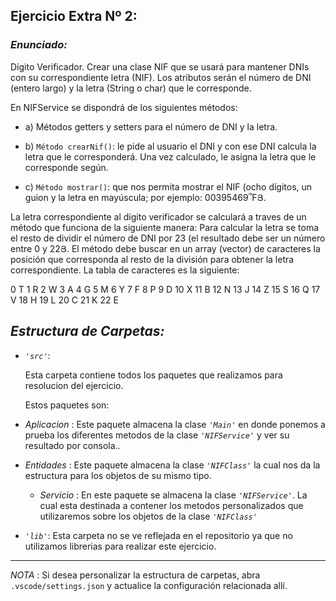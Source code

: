 ## Ejercicio Extra Nº 2:

### *Enunciado:*

Dígito Verificador. Crear una clase NIF que se usará para mantener DNIs
con su correspondiente letra (NIF). Los atributos serán el número de DNI
(entero largo) y la letra (String o char) que le corresponde.

En NIFService se dispondrá de los siguientes métodos:

+ a) Métodos getters y setters para el número de DNI y la letra.

+ b) `Método crearNif()`: le pide al usuario el DNI y con ese DNI calcula la
letra que le corresponderá. Una vez calculado, le asigna la letra que
le corresponde según.

+ c) `Método mostrar()`: que nos permita mostrar el NIF (ocho dígitos, un
guion y la letra en mayúscula; por ejemplo: 00395469՞FՅ.

La letra correspondiente al dígito verificador se calculará a traves de un
método que funciona de la siguiente manera: Para calcular la letra se
toma el resto de dividir el número de DNI por 23 (el resultado debe ser
un número entre 0 y 22Յ. El método debe buscar en un array (vector) de
caracteres la posición que corresponda al resto de la división para
obtener la letra correspondiente. La tabla de caracteres es la siguiente:

0 T
1 R
2 W
3 A
4 G
5 M
6 Y
7 F
8 P
9 D
10 X
11 B
12 N
13 J
14 Z
15 S
16 Q
17 V
18 H
19 L
20 C
21 K
22 E

## *Estructura de Carpetas:*

+ *`'src'`*:
    <p>Esta carpeta contiene todos los paquetes que realizamos para resolucion del ejercicio.</p>

    Estos paquetes son:
  
 + *Aplicacion* : Este paquete almacena la clase *`'Main'`* en donde ponemos a prueba los diferentes metodos de la clase *`'NIFService'`* y ver su resultado por consola..
  
 + *Entidades* : Este paquete almacena la clase *`'NIFClass'`* la cual nos da la estructura para los objetos de su mismo tipo.
  
    + *Servicio* :  En este paquete se almacena la clase *`'NIFService'`*. La cual esta destinada a contener los metodos personalizados que utilizaremos sobre los objetos de la clase *`'NIFClass'`*

+ *`'lib'`*: Esta carpeta no se ve reflejada en el repositorio ya que no utilizamos librerias para realizar este ejercicio.

---

*NOTA* : Si desea personalizar la estructura de carpetas, abra `.vscode/settings.json` y actualice la configuración relacionada allí.
